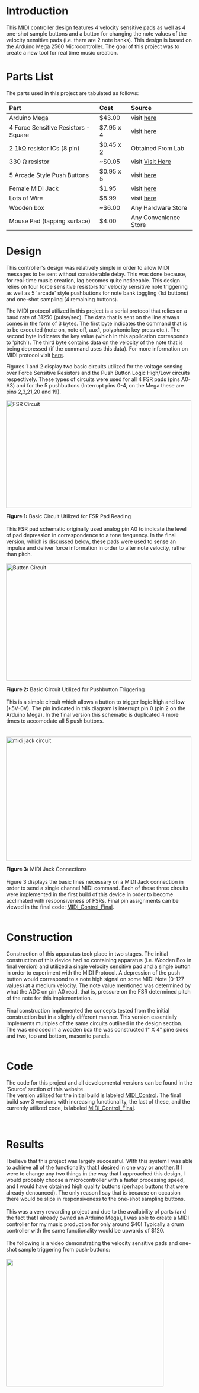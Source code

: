# Introduction #

This MIDI controller design features 4 velocity sensitive pads as well as 4 one-shot sample buttons and a button for changing the note values of the velocity sensitive pads (i.e. there are 2 note banks). This design is based on the Arduino Mega 2560 Microcontroller. The goal of this project was to create a new tool for real time music creation.

# Parts List #
The parts used in this project are tabulated as follows:

| **Part** | **Cost** | **Source** |
|:---------|:---------|:-----------|
| Arduino Mega | $43.00   | visit [here](http://www.superdroidrobots.com/shop/item.aspx?itemid=1292) |
| 4 Force Sensitive Resistors - Square | $7.95 x 4 | visit [here](https://www.sparkfun.com/products/9376)|
| 2 1kΩ resistor ICs (8 pin) | $0.45 x 2 | Obtained From Lab|
| 330 Ω resistor | ~$0.05   | visit [Visit Here](https://www.sparkfun.com/products/11507) |
| 5 Arcade Style Push Buttons | $0.95 x 5 | visit  [here](https://www.sparkfun.com/products/9179) |
| Female MIDI Jack | $1.95    | visit [here](https://www.sparkfun.com/products/9536) |
| Lots of Wire | $8.99    | visit [here](http://www.radioshack.com/product/index.jsp?productId=2049743) |
| Wooden box | ~$6.00   | Any Hardware Store |
| Mouse Pad (tapping surface) | $4.00    | Any Convenience Store |



# Design #

This controller's design was relatively simple in order to allow MIDI messages to be sent without considerable delay. This was done because, for real-time music creation, lag becomes quite noticeable. This design relies on four force sensitive resistors for velocity sensitive note triggering as well as 5 'arcade' style pushbuttons for note bank toggling (1st buttons) and one-shot sampling (4 remaining buttons).

The MIDI protocol utilized in this project is a serial protocol that relies on a baud rate of 31250 (pulse/sec). The data that is sent on the line always comes in the form of 3 bytes. The first byte indicates the command that is to be executed (note on, note off, aux1, polyphonic key press etc.). The second byte indicates the key value (which in this application corresponds to 'pitch'). The third byte contains data on the velocity of the note that is being depressed (if the command uses this data). For more information on MIDI protocol visit [here](http://www.midi.org/techspecs/midimessages.php).

Figures 1 and 2 display two basic circuits utilized for the voltage sensing over Force Sensitive Resistors and the Push Button Logic High/Low circuits respectively. These types of circuits were used for all 4 FSR pads (pins A0-A3) and for the 5 pushbuttons (Interrupt pins 0-4, on the Mega these are pins 2,3,21,20 and 19).


<a href='http://www.flickr.com/photos/95495101@N03/8726249197/' title='FSR Circuit'><img src='http://farm8.staticflickr.com/7357/8726249197_7d28d311d0.jpg' alt='FSR Circuit' width='500' height='290'><a />


<b>Figure 1:</b> Basic Circuit Utilized for FSR Pad Reading<br>
<br>
This FSR pad schematic originally used analog pin A0 to indicate the level of pad depression in correspondence to a tone frequency. In the final version, which is discussed below, these pads were used to sense an impulse and deliver force information in order to alter note velocity, rather than pitch.<br>
<br>
<a href='http://www.flickr.com/photos/95495101@N03/8726249211/' title='Button Circuit'><img src='http://farm8.staticflickr.com/7398/8726249211_15e440b8dc.jpg' alt='Button Circuit' width='500' height='316'><a />


<b>Figure 2:</b> Basic Circuit Utilized for Pushbutton Triggering<br>
<br>
This is a simple circuit which allows a button to trigger logic high and low (+5V-0V). The pin indicated in this diagram is interrupt pin 0 (pin 2 on the Arduino Mega). In the final version this schematic is duplicated 4 more times to accomodate all 5 push buttons.<br>
<br>
<br>
<a href='http://www.flickr.com/photos/95495101@N03/8726249185/' title='midi jack circuit by halljj2, on Flickr'><img src='http://farm8.staticflickr.com/7448/8726249185_87287ea746.jpg' alt='midi jack circuit' width='500' height='334'><a />

<b>Figure 3:</b> MIDI Jack Connections<br>
<br>
Figure 3 displays the basic lines necessary on a MIDI Jack connection in order to send a single channel MIDI command. Each of these three circuits were implemented in the first build of this device in order to become acclimated with responsiveness of FSRs. Final pin assignments can be viewed in the final code: <a href='https://code.google.com/p/ece-387-midi-drum-controller/source/browse/MIDI_Control_Final.ino'>MIDI_Control_Final</a>.<br>
<br>
<h1>Construction</h1>

Construction of this apparatus took place in two stages. The initial construction of this device had no containing apparatus (i.e. Wooden Box in final version) and utilized a single velocity sensitive pad and a single button in order to experiment with the MIDI Protocol. A depression of the push button would correspond to a note high signal on some MIDI Note (0-127 values) at a medium velocity. The note value mentioned was determined by what the ADC on pin A0 read, that is, pressure on the FSR determined pitch of the note for this implementation.<br>
<br>
Final construction implemented the concepts tested from the initial construction but in a slightly different manner. This version essentially implements multiples of the same circuits outlined in the design section. The was enclosed in a wooden box the was constructed 1" X 4" pine sides and two, top and bottom, masonite panels.<br>
<br>
<h1>Code</h1>

The code for this project and all developmental versions can be found in the 'Source' section of this website.<br>
The version utilized for the initial build is labeled <a href='https://code.google.com/p/ece-387-midi-drum-controller/source/browse/MIDI_Control.ino'>MIDI_Control</a>. The final build saw 3 versions with increasing functionality, the last of these, and the currently utilized code, is labeled <a href='https://code.google.com/p/ece-387-midi-drum-controller/source/browse/MIDI_Control_Final.ino'>MIDI_Control_Final</a>.<br>
<br>
<br>
<h1>Results</h1>

I believe that this project was largely successful. WIth this system I was able to achieve all of the functionality that I desired in one way or another. If I were to change any two things in the way that I approached this design, I would probably choose a microcontroller with a faster processing speed, and I would have obtained high quality buttons (perhaps buttons that were already denounced). The only reason I say that is because on occasion there would be slips in responsiveness to the one-shot sampling buttons.<br>
<br>
This was a very rewarding project and due to the availability of parts (and the fact that I already owned an Arduino Mega), I was able to create a MIDI controller for my music production for only around $40! Typically a drum controller with the same functionality would be upwards of $120.<br>
<br>
The following is a video demonstrating the velocity sensitive pads and one-shot sample triggering from push-buttons:<br>
<br>
<a href='http://www.youtube.com/watch?feature=player_embedded&v=DIpShDn9p5c' target='_blank'><img src='http://img.youtube.com/vi/DIpShDn9p5c/0.jpg' width='425' height=344 /></a>